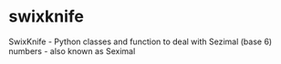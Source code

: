 # swixknife
SwixKnife - Python classes and function to deal with Sezimal (base 6) numbers - also known as Seximal
